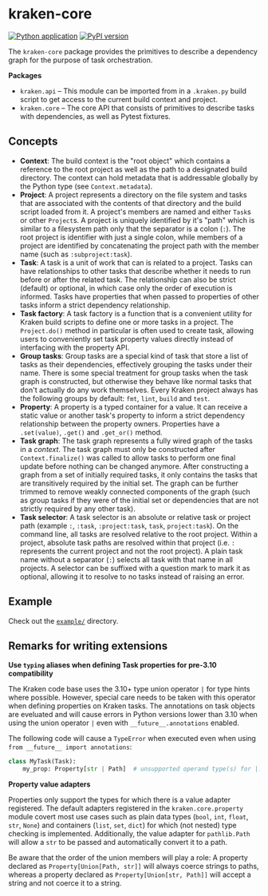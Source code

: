 # kraken-core

[![Python application](https://github.com/kraken-build/kraken-core/actions/workflows/python-package.yml/badge.svg)](https://github.com/kraken-build/kraken-core/actions/workflows/python-package.yml)
[![PyPI version](https://badge.fury.io/py/kraken-core.svg)](https://badge.fury.io/py/kraken-core)

The `kraken-core` package provides the primitives to describe a dependency graph for the purpose of task
orchestration.

__Packages__

* `kraken.api` &ndash; This module can be imported from in a `.kraken.py` build script to get access to the current
    build context and project.
* `kraken.core` &ndash; The core API that consists of primitives to describe tasks with dependencies, as well as
    Pytest fixtures.

## Concepts

* __Context__: The build context is the "root object" which contains a reference to the root project as well as
the path to a designated build directory. The context can hold metadata that is addressable globally by the Python
type (see `Context.metadata`).
* __Project__: A project represents a directory on the file system and tasks that are associated with the contents of
that directory and the build script loaded from it. A project's members are named and either `Task`s or other
`Project`s. A project is uniquely identified by it's "path" which is similar to a filesystem path only that the
separator is a colon (`:`). The root project is identifier with just a single colon, while members of a project are
identified by concatenating the project path with the member name (such as `:subproject:task`).
* __Task__: A task is a unit of work that can is related to a project. Tasks can have relationships to other tasks
that describe whether it needs to run before or after the related task. The relationship can also be strict (default)
or optional, in which case only the order of execution is informed. Tasks have properties that when passed to
properties of other tasks inform a strict dependency relationship.
* __Task factory__: A task factory is a function that is a convenient utility for Kraken build scripts to define one
or more tasks in a project. The `Project.do()` method in particular is often used to create task, allowing users to
conveniently set task property values directly instead of interfacing with the property API.
* __Group tasks__: Group tasks are a special kind of task that store a list of tasks as their dependencies, effectively
grouping the tasks under their name. There is some special treatment for group tasks when the task graph is constructed,
but otherwise they behave like normal tasks that don't actually do any work themselves. Every Kraken project always
has the following groups by default: `fmt`, `lint`, `build` and `test`.
* __Property__: A property is a typed container for a value. It can receive a static value or another task's property
to inform a strict dependency relationship between the property owners. Properties have a `.set(value)`, `.get()` and
`.get_or()` method.
* __Task graph__: The task graph represents a fully wired graph of the tasks in a *context*. The task graph must only
be constructed after `Context.finalize()` was called to allow tasks to perform one final update before nothing can be
changed anymore. After constructing a graph from a set of initially required tasks, it only contains the tasks that are
transitively required by the initial set. The graph can be further trimmed to remove weakly connected components of the
graph (such as group tasks if they were of the initial set or dependencies that are not strictly required by any other
task).
* __Task selector__: A task selector is an absolute or relative task or project path (example `:`, `:task`,
`:project:task`, `task`, `project:task`). On the command line, all tasks are resolved relative to the root project.
Within a project, absolute task paths are resolved within that project (i.e. `:` represents the current project and
not the root project). A plain task name without a separator (`:`) selects all task with that name in all projects.
A selector can be suffixed with a question mark to mark it as optional, allowing it to resolve to no tasks instead of
raising an error.

## Example

Check out the [`example/`](./example/) directory.

## Remarks for writing extensions

__Use `typing` aliases when defining Task properties for pre-3.10 compatibility__

The Kraken code base uses the 3.10+ type union operator `|` for type hints where possible. However, special care needs
to be taken with this operator when defining properties on Kraken tasks. The annotations on task objects are eveluated
and will cause errors in Python versions lower than 3.10 when using the union operator `|` even with
`__future__.annotations` enabled.

The following code will cause a `TypeError` when executed even when using `from __future__ import annotations`:

```py
class MyTask(Task):
    my_prop: Property[str | Path]  # unsupported operand type(s) for |: 'type' and 'type'
```

__Property value adapters__

Properties only support the types for which there is a value adapter registered. The default adapters registered in
the `kraken.core.property` module covert most use cases such as plain data types (`bool`, `int`, `float`, `str`,
`None`) and containers (`list`, `set`, `dict`) for which (not nested) type checking is implemented. Additionally, the
value adapter for `pathlib.Path` will allow a `str` to be passed and automatically convert it to a path.

Be aware that the order of the union members will play a role: A property declared as `Property[Union[Path, str]]`
will always coerce strings to paths, whereas a property declared as `Property[Union[str, Path]]` will accept a string
and not coerce it to a string.
